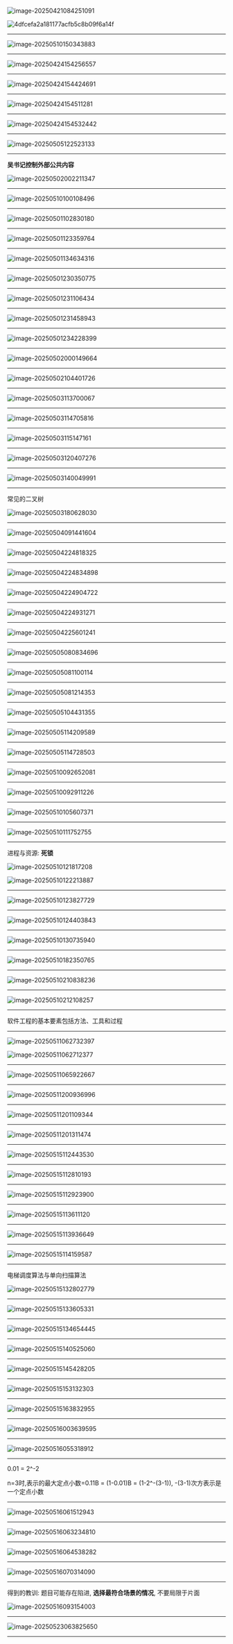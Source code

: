 ![image-20250421084251091](../../images/image-20250421084251091.png)

![4dfcefa2a181177acfb5c8b09f6a14f](../../images/4dfcefa2a181177acfb5c8b09f6a14f.jpg)

---

![image-20250510150343883](../../images/image-20250510150343883.png)

---

![image-20250424154256557](../../images/image-20250424154256557.png)

---

![image-20250424154424691](../../images/image-20250424154424691.png)

---

![image-20250424154511281](../../images/image-20250424154511281.png)

---

![image-20250424154532442](../../images/image-20250424154532442.png)

---

![image-20250505122523133](../../images/image-20250505122523133.png)

---

**吴书记控制外部公共内容**

![image-20250502002211347](../../images/image-20250502002211347.png)

---

![image-20250510100108496](../../images/image-20250510100108496.png)

---

![image-20250501102830180](../../images/image-20250501102830180.png)

---

![image-20250501123359764](../../images/image-20250501123359764.png)

---

![image-20250501134634316](../../images/image-20250501134634316.png)

---

![image-20250501230350775](../../images/image-20250501230350775.png)

---

![image-20250501231106434](../../images/image-20250501231106434.png)

---

![image-20250501231458943](../../images/image-20250501231458943.png)

---

![image-20250501234228399](../../images/image-20250501234228399.png)

---

![image-20250502000149664](../../images/image-20250502000149664.png)

---

![image-20250502104401726](../../images/image-20250502104401726.png)

---

![image-20250503113700067](../../images/image-20250503113700067.png)

---

![image-20250503114705816](../../images/image-20250503114705816.png)

---

![image-20250503115147161](../../images/image-20250503115147161.png)

---

![image-20250503120407276](../../images/image-20250503120407276.png)

---

![image-20250503140049991](../../images/image-20250503140049991.png)

---

常见的二叉树

![image-20250503180628030](../../images/image-20250503180628030.png)

---

![image-20250504091441604](../../images/image-20250504091441604.png)

---

![image-20250504224818325](../../images/image-20250504224818325.png)

---

![image-20250504224834898](../../images/image-20250504224834898.png)

---

![image-20250504224904722](../../images/image-20250504224904722.png)

---

![image-20250504224931271](../../images/image-20250504224931271.png)

---

![image-20250504225601241](../../images/image-20250504225601241.png)

---

![image-20250505080834696](../../images/image-20250505080834696.png)

---

![image-20250505081100114](../../images/image-20250505081100114.png)

---

![image-20250505081214353](../../images/image-20250505081214353.png)

---

![image-20250505104431355](../../images/image-20250505104431355.png)

---

![image-20250505114209589](../../images/image-20250505114209589.png)

---

![image-20250505114728503](../../images/image-20250505114728503.png)

---

![image-20250510092652081](../../images/image-20250510092652081.png)

---

![image-20250510092911226](../../images/image-20250510092911226.png)

---

![image-20250510105607371](../../images/image-20250510105607371.png)

---

![image-20250510111752755](../../images/image-20250510111752755.png)

---

进程与资源: **死锁**

![image-20250510121817208](../../images/image-20250510121817208.png)

![image-20250510122213887](../../images/image-20250510122213887.png)

---

![image-20250510123827729](../../images/image-20250510123827729.png)

---

![image-20250510124403843](../../images/image-20250510124403843.png)

---

![image-20250510130735940](../../images/image-20250510130735940.png)

---

![image-20250510182350765](../../images/image-20250510182350765.png)

---

![image-20250510210838236](../../images/image-20250510210838236.png)

---

![image-20250510212108257](../../images/image-20250510212108257.png)

---

软件工程的基本要素包括方法、工具和过程

---

![image-20250511062732397](../../images/image-20250511062732397.png)

![image-20250511062712377](../../images/image-20250511062712377.png)

---

![image-20250511065922667](../../images/image-20250511065922667.png)

---

![image-20250511200936996](../../images/image-20250511200936996.png)

---

![image-20250511201109344](../../images/image-20250511201109344.png)

---

![image-20250511201311474](../../images/image-20250511201311474.png)

---

![image-20250515112443530](../../images/image-20250515112443530.png)

---

![image-20250515112810193](../../images/image-20250515112810193.png)

---

![image-20250515112923900](../../images/image-20250515112923900.png)

---

![image-20250515113611120](../../images/image-20250515113611120.png)

---

![image-20250515113936649](../../images/image-20250515113936649.png)

---

![image-20250515114159587](../../images/image-20250515114159587.png)

---

电梯调度算法与单向扫描算法

![image-20250515132802779](../../images/image-20250515132802779.png)

---

![image-20250515133605331](../../images/image-20250515133605331.png)

---

![image-20250515134654445](../../images/image-20250515134654445.png)

---

![image-20250515140525060](../../images/image-20250515140525060.png)

---

![image-20250515145428205](../../images/image-20250515145428205.png)

---

![image-20250515153132303](../../images/image-20250515153132303.png)

---

![image-20250515163832955](../../images/image-20250515163832955.png)

---

![image-20250516003639595](../../images/image-20250516003639595.png)

---

![image-20250516055318912](../../images/image-20250516055318912.png)

---

0.01 = 2^-2  

n=3时,表示的最大定点小数=0.11B = (1-0.01)B = (1-2^-(3-1)),  -(3-1)次方表示是一个定点小数

---

![image-20250516061512943](../../images/image-20250516061512943.png)

---

![image-20250516063234810](../../images/image-20250516063234810.png)

---

![image-20250516064538282](../../images/image-20250516064538282.png)

---

![image-20250516070314090](../../images/image-20250516070314090.png)

---

得到的教训: 题目可能存在陷进, **选择最符合场景的情况**, 不要局限于片面

![image-20250516093154003](../../images/image-20250516093154003.png)

---

![image-20250523063825650](../../images/image-20250523063825650.png)

---




